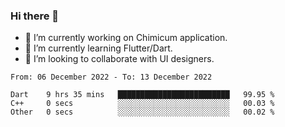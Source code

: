 ### Hi there 👋

<!--
**devcat37/devcat37** is a ✨ _special_ ✨ repository because its `README.md` (this file) appears on your GitHub profile.-->


- 🔭 I’m currently working on Chimicum application.
- 🌱 I’m currently learning Flutter/Dart.
- 👯 I’m looking to collaborate with UI designers.
<!-- - 🤔 I’m looking for help with ... -->

<!--START_SECTION:waka-->

```text
From: 06 December 2022 - To: 13 December 2022

Dart    9 hrs 35 mins   █████████████████████████   99.95 %
C++     0 secs          ░░░░░░░░░░░░░░░░░░░░░░░░░   00.03 %
Other   0 secs          ░░░░░░░░░░░░░░░░░░░░░░░░░   00.02 %
```

<!--END_SECTION:waka-->
